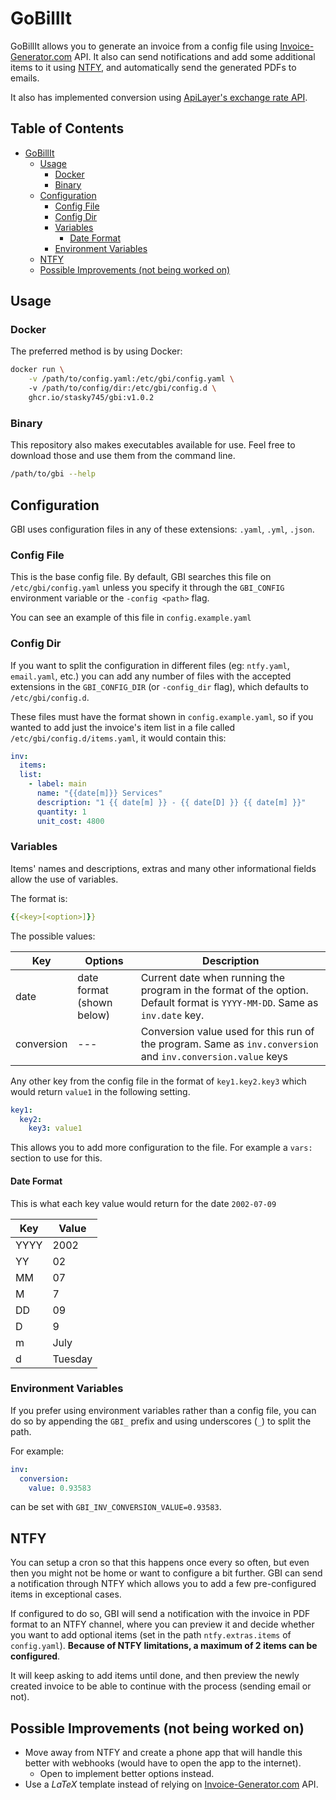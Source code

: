 # GoBillIt
GoBillIt allows you to generate an invoice from a config file using [Invoice-Generator.com](https://invoice-generator.com/) API. It also can send notifications and add some additional items to it using [NTFY](https://github.com/binwiederhier/ntfy), and automatically send the generated PDFs to emails.

It also has implemented conversion using [ApiLayer's exchange rate API](https://apilayer.com/marketplace/exchangerates_data-api).

## Table of Contents
- [GoBillIt](#gobillit)
  - [Usage](#usage)
    - [Docker](#docker)
    - [Binary](#binary)
  - [Configuration](#configuration)
    - [Config File](#config-file)
    - [Config Dir](#config-dir)
    - [Variables](#variables)
      - [Date Format](#date-format)
    - [Environment Variables](#environment-variables)
  - [NTFY](#ntfy)
  - [Possible Improvements (not being worked on)](#possible-improvements-not-being-worked-on)


## Usage
### Docker
The preferred method is by using Docker:

```sh
docker run \
    -v /path/to/config.yaml:/etc/gbi/config.yaml \ 
    -v /path/to/config/dir:/etc/gbi/config.d \
    ghcr.io/stasky745/gbi:v1.0.2
```

### Binary
This repository also makes executables available for use. Feel free to download those and use them from the command line.

```sh
/path/to/gbi --help
```

## Configuration

GBI uses configuration files in any of these extensions: `.yaml`, `.yml`, `.json`.

### Config File
This is the base config file. By default, GBI searches this file on `/etc/gbi/config.yaml` unless you specify it through the `GBI_CONFIG` environment variable or the `-config <path>` flag.

You can see an example of this file in `config.example.yaml`

### Config Dir
If you want to split the configuration in different files (eg: `ntfy.yaml`, `email.yaml`, etc.) you can add any number of files with the accepted extensions in the `GBI_CONFIG_DIR` (or `-config_dir` flag), which defaults to `/etc/gbi/config.d`.

These files must have the format shown in `config.example.yaml`, so if you wanted to add just the invoice's item list in a file called `/etc/gbi/config.d/items.yaml`, it would contain this:

```yaml
inv:
  items:
  list:
    - label: main
      name: "{{date[m]}} Services"
      description: "1 {{ date[m] }} - {{ date[D] }} {{ date[m] }}"
      quantity: 1
      unit_cost: 4800
```

### Variables
Items' names and descriptions, extras and many other informational fields allow the use of variables.

The format is:
```yaml
{{<key>[<option>]}}
```

The possible values:

|Key|Options|Description|
|---|-------|-----------|
|date|date format (shown below)|Current date when running the program in the format of the option. Default format is `YYYY-MM-DD`. Same as `inv.date` key.|
|conversion|---|Conversion value used for this run of the program. Same as `inv.conversion` and `inv.conversion.value` keys|

Any other key from the config file in the format of `key1.key2.key3` which would return `value1` in the following setting.

```yaml
key1:
  key2:
    key3: value1
```

This allows you to add more configuration to the file. For example a `vars:` section to use for this.

#### Date Format
This is what each key value would return for the date `2002-07-09`

|Key|Value|
|---|-----|
|YYYY|2002|
|YY|02|
|MM|07|
|M|7|
|DD|09|
|D|9|
|m|July|
|d|Tuesday|

### Environment Variables
If you prefer using environment variables rather than a config file, you can do so by appending the `GBI_` prefix and using underscores (`_`) to split the path.

For example:

```yaml
inv:
  conversion:
    value: 0.93583
```

can be set with `GBI_INV_CONVERSION_VALUE=0.93583`.

## NTFY
You can setup a cron so that this happens once every so often, but even then you might not be home or want to configure a bit further. GBI can send a notification through NTFY which allows you to add a few pre-configured items in exceptional cases.

If configured to do so, GBI will send a notification with the invoice in PDF format to an NTFY channel, where you can preview it and decide whether you want to add optional items (set in the path `ntfy.extras.items` of `config.yaml`). **Because of NTFY limitations, a maximum of 2 items can be configured**. 

It will keep asking to add items until done, and then preview the newly created invoice to be able to continue with the process (sending email or not).

## Possible Improvements (not being worked on)
- Move away from NTFY and create a phone app that will handle this better with webhooks (would have to open the app to the internet).
  - Open to implement better options instead.
- Use a *LaTeX* template instead of relying on [Invoice-Generator.com](https://invoice-generator.com/) API.
